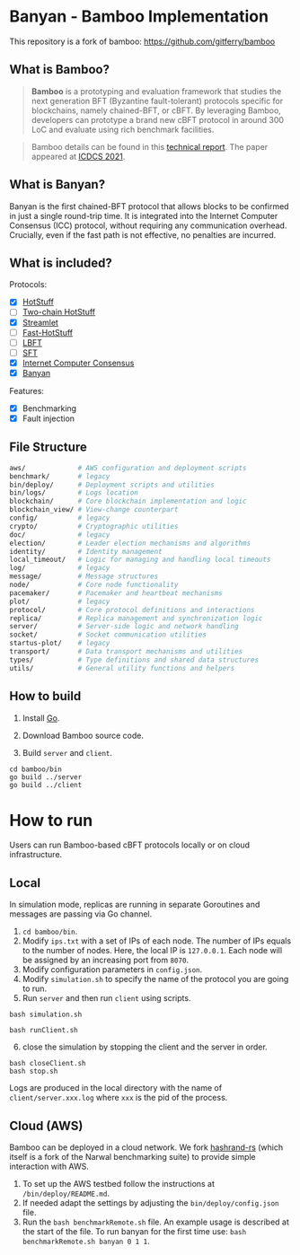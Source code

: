# Banyan - Bamboo Implementation

This repository is a fork of bamboo: https://github.com/gitferry/bamboo

## What is Bamboo?

> **Bamboo** is a prototyping and evaluation framework that studies the next generation BFT (Byzantine fault-tolerant) protocols specific for blockchains, namely chained-BFT, or cBFT.
By leveraging Bamboo, developers can prototype a brand new cBFT protocol in around 300 LoC and evaluate using rich benchmark facilities.

> Bamboo details can be found in this [technical report](https://arxiv.org/abs/2103.00777). The paper appeared at [ICDCS 2021](https://icdcs2021.us/).

## What is Banyan?
Banyan is the first chained-BFT protocol that allows blocks to be confirmed in just a single round-trip time. It is integrated into the Internet Computer Consensus (ICC) protocol, without requiring any communication overhead. Crucially, even if the fast path is not effective, no penalties are incurred. 

## What is included?

Protocols:
- [x] [HotStuff](https://dl.acm.org/doi/10.1145/3293611.3331591)
- [ ] [Two-chain HotStuff](https://dl.acm.org/doi/10.1145/3293611.3331591)
- [x] [Streamlet](https://dl.acm.org/doi/10.1145/3419614.3423256)
- [ ] [Fast-HotStuff](https://arxiv.org/abs/2010.11454)
- [ ] [LBFT](https://arxiv.org/abs/2012.01636)
- [ ] [SFT](https://arxiv.org/abs/2101.03715)
- [x] [Internet Computer Consensus](https://dl.acm.org/doi/abs/10.1145/3519270.3538430)
- [x] [Banyan](https://arxiv.org/html/2312.05869v1)

Features:
- [x] Benchmarking
- [x] Fault injection

## File Structure

```bash
aws/             # AWS configuration and deployment scripts
benchmark/       # legacy
bin/deploy/      # Deployment scripts and utilities
bin/logs/        # Logs location
blockchain/      # Core blockchain implementation and logic
blockchain_view/ # View-change counterpart
config/          # legacy
crypto/          # Cryptographic utilities
doc/             # legacy
election/        # Leader election mechanisms and algorithms
identity/        # Identity management
local_timeout/   # Logic for managing and handling local timeouts
log/             # legacy
message/         # Message structures
node/            # Core node functionality
pacemaker/       # Pacemaker and heartbeat mechanisms
plot/            # legacy
protocol/        # Core protocol definitions and interactions
replica/         # Replica management and synchronization logic
server/          # Server-side logic and network handling
socket/          # Socket communication utilities
startus-plot/    # legacy
transport/       # Data transport mechanisms and utilities
types/           # Type definitions and shared data structures
utils/           # General utility functions and helpers
```


## How to build

1. Install [Go](https://golang.org/dl/).

2. Download Bamboo source code.

3. Build `server` and `client`.
```
cd bamboo/bin
go build ../server
go build ../client
```

# How to run

Users can run Bamboo-based cBFT protocols locally or on cloud infrastructure.

## Local
In simulation mode, replicas are running in separate Goroutines and messages are passing via Go channel.
1. ```cd bamboo/bin```.
2. Modify `ips.txt` with a set of IPs of each node. The number of IPs equals to the number of nodes. Here, the local IP is `127.0.0.1`. Each node will be assigned by an increasing port from `8070`.
3. Modify configuration parameters in `config.json`.
4. Modify `simulation.sh` to specify the name of the protocol you are going to run.
5. Run `server` and then run `client` using scripts.
```
bash simulation.sh
```
```
bash runClient.sh
```
6. close the simulation by stopping the client and the server in order.
```
bash closeClient.sh
bash stop.sh
```
Logs are produced in the local directory with the name of `client/server.xxx.log` where `xxx` is the pid of the process.

## Cloud (AWS)
Bamboo can be deployed in a cloud network. We fork [hashrand-rs](https://github.com/akhilsb/hashrand-rs) (which itself is a fork of the Narwal benchmarking suite) to provide simple interaction with AWS.

1. To set up the AWS testbed follow the instructions at ```/bin/deploy/README.md```.
2. If needed adapt the settings by adjusting the `bin/deploy/config.json` file.
3. Run the `bash benchmarkRemote.sh` file. An example usage is described at the start of the file. To run banyan for the first time use: ```bash benchmarkRemote.sh banyan 0 1 1```.